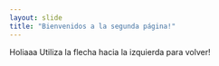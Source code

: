 ```yaml
---
layout: slide
title: "Bienvenidos a la segunda página!"
---
```

Holiaaa
Utiliza la flecha hacia la izquierda para volver!
